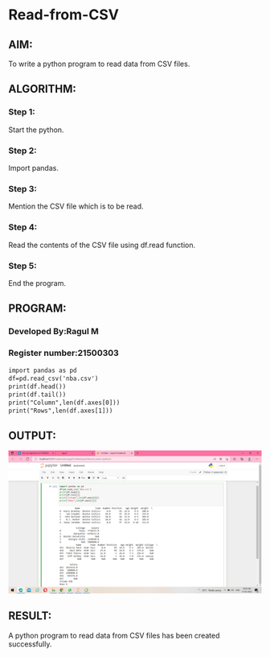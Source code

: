 # Read-from-CSV

## AIM:
To write a python program to read data from CSV files.
## ALGORITHM:
### Step 1:
Start the python.

### Step 2:
Import pandas.

### Step 3:
Mention the CSV file which is to be read.

### Step 4:
Read the contents of the CSV file using df.read function.

### Step 5:
End the program.

## PROGRAM:
### Developed By:Ragul M
### Register number:21500303
~~~
import pandas as pd
df=pd.read_csv('nba.csv')
print(df.head())
print(df.tail())
print("Column",len(df.axes[0]))
print("Rows",len(df.axes[1]))
~~~

## OUTPUT:
![output](https://github.com/ragulmani936/Read-from-CSV/blob/main/Screenshot%20(59).png)

## RESULT:
A python program to read data from CSV files has been created successfully.
